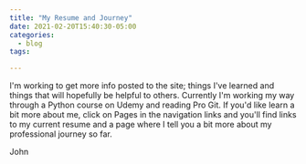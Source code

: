 ```yaml
---
title: "My Resume and Journey"
date: 2021-02-20T15:40:30-05:00
categories:
  - blog
tags:

---
```


I'm working to get more info posted to the site; things I've learned and things that will hopefully be helpful to others. Currently I'm working my way through a Python course on Udemy and reading Pro Git. If you'd like learn a bit more about me, click on Pages in the navigation links and you'll find links to my current resume and a page where I tell you a bit more about my professional journey so far.

John
